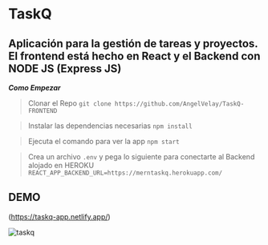 # TaskQ

## Aplicación para la gestión de tareas y proyectos. El frontend está hecho en React y el Backend con NODE JS (Express JS)



***Como Empezar*** 

>Clonar el Repo
`git clone https://github.com/AngelVelay/TaskQ-FRONTEND`

> Instalar las dependencias necesarias 
`npm install `

> Ejecuta el comando para ver la app 
`npm start`

> Crea un archivo `.env` y pega lo siguiente para conectarte al Backend alojado en HEROKU
`REACT_APP_BACKEND_URL=https://merntaskq.herokuapp.com/`

## DEMO
(https://taskq-app.netlify.app/)




![taskq](https://user-images.githubusercontent.com/26851737/141043397-dea9edb9-f343-4258-882a-df11237d2f25.PNG)
